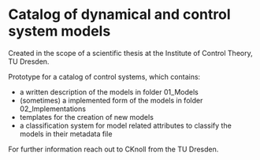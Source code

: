 # Catalog of dynamical and control system models

Created in the scope of a scientific thesis at the Institute of Control Theory, TU Dresden.

Prototype for a catalog of control systems, which contains:
- a written description of the models in folder 01_Models
- (sometimes) a implemented form of the models in folder 02_Implementations
- templates for the creation of new models
- a classification system for model related attributes to classify the models in their metadata file

For further information reach out to CKnoll from the TU Dresden.
